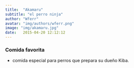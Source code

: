 ```yaml
---
title:  "Akamaru"
subtitle: "el perro ninja"
author: "Wferr"
avatar: "img/authors/wferr.png"
image: "img/akamaru.jpg"
date:   2015-04-20 12:12:12
---
```


### Comida favorita
- comida especial para perros que prepara su dueño Kiba.

